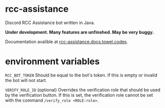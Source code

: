 # rcc-assistance
Discord RCC Assistance bot written in Java.

**Under development. Many features are unfinshed. May be very buggy.**

Documentation avalible at [rcc-assistance.docs.towel.codes](http://rcc-assistance.docs.towel.codes).

# environment variables
`RCC_BOT_TOKEN` Should be equal to the bot's token. If this is empty or invalid the bot will not start.

`VERIFY_ROLE_ID` (optional) Overrides the verification role that should be used by the verification button. If this is set, the verification role cannot be set with the command `/verify_role <ROLE:role>`.
